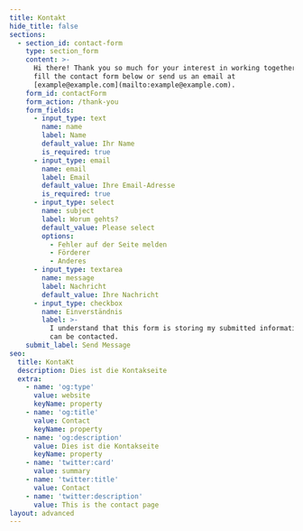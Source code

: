 ```yaml
---
title: Kontakt
hide_title: false
sections:
  - section_id: contact-form
    type: section_form
    content: >-
      Hi there! Thank you so much for your interest in working together. Please
      fill the contact form below or send us an email at
      [example@example.com](mailto:example@example.com).
    form_id: contactForm
    form_action: /thank-you
    form_fields:
      - input_type: text
        name: name
        label: Name
        default_value: Ihr Name
        is_required: true
      - input_type: email
        name: email
        label: Email
        default_value: Ihre Email-Adresse
        is_required: true
      - input_type: select
        name: subject
        label: Worum gehts?
        default_value: Please select
        options:
          - Fehler auf der Seite melden
          - Förderer
          - Anderes
      - input_type: textarea
        name: message
        label: Nachricht
        default_value: Ihre Nachricht
      - input_type: checkbox
        name: Einverständnis
        label: >-
          I understand that this form is storing my submitted information so I
          can be contacted.
    submit_label: Send Message
seo:
  title: KontaKt
  description: Dies ist die Kontakseite
  extra:
    - name: 'og:type'
      value: website
      keyName: property
    - name: 'og:title'
      value: Contact
      keyName: property
    - name: 'og:description'
      value: Dies ist die Kontakseite
      keyName: property
    - name: 'twitter:card'
      value: summary
    - name: 'twitter:title'
      value: Contact
    - name: 'twitter:description'
      value: This is the contact page
layout: advanced
---
```

